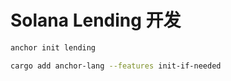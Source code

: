 # Solana Lending 开发

```bash
anchor init lending

cargo add anchor-lang --features init-if-needed
```
